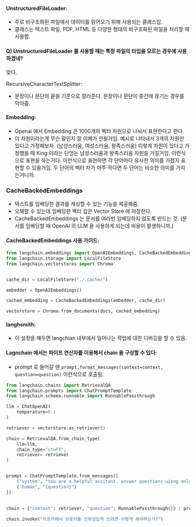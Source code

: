
#### UnstructuredFileLoader: 
- 주로 비구조화된 파일에서 데이터를 읽어오기 위해 사용되는 클래스임. 
- 클래스는 텍스트 파일, PDF, HTML 등 다양한 형태의 비구조화된 파일을 처리할 때 사용함. 


#### Q) UnstructuredFileLoader 를 사용할 때는 특정 파일의 타입을 모르는 경우에 사용하겠네? 

맞다. 


RecursiveCharacterTextSplitter: 
- 문장이나 문단의 끝을 기준으로 잘러준다. 문장이나 문단이 중간에 끊기는 경우를 막아줌.

#### Embedding: 
- Openai 에서 Embedding 은 1000개의 벡터 차원으로 나눠서 표현한다고 한다. 
- 이 차원이라는게 무슨 말인지 잘 이해가 안될거임. 예시로 나타내서 3개의 차원만 있다고 가정해보자. (남성스러움, 여성스러움, 왕족스러움) 이렇게 차원이 있다고 가정했을 때 King 이라는 단엉는 남성스러움과 왕족스러움 차원을 가질거임. 이런식으로 표현을 하는거다. 이런식으로 표현하면 각 단어마다 유사한 의미를 가졌지 표현할 수 있을거임. 두 단어의 벡터 차가 아주 작다면 두 단어는 비슷한 의미를 가지는거니까. 

### CacheBackedEmbeddings
- 텍스트를 임베딩한 결과를 캐싱할 수 있는 기능을 제공해줌.
- 오해할 수 있는데 임베딩한 벡터 값은 Vector Store 에 저장한다.
- CacheBackedEmbeddings 는 문서를 여러번 임베딩하지 않도록 만드는 것. (문서를 임베딩할 때 OpenAI 의 LLM 을 사용하게 되는데 비용이 발생하니까.)


#### CacheBackedEmbeddings 사용 가이드:
```python
from langchain.embeddings import OpenAIEmbeddings, CacheBackedEmbeddings
from langchain.storage import LocalFileStore
from langchain.vectorstores import Chroma


cache_dir = LocalFileStore("./.cache/")

embedder = OpenAIEmbeddings()

cached_embedding = CacheBackedEmbeddings(embedder, cache_dir)

vectorstore = Chroma.from_documents(docs, cached_embedding)
```

#### langhsmith: 
- 이 설정을 해두면 langchian 내부에서 일어나는 작업에 대한 디버깅을 할 수 있음. 


#### Lagnchain 에서는 파이프 연산자를 이용해서 chain 을 구성할 수 있다: 
- prompt 로 들어갈 땐 `prompt.format_messages(context=context, question=question)` 이런식으로 호출됨. 


```python
from langchain.chains import RetrievalQA 
from langchain.prompts import ChatPromptTemplate
from langchain.schema.runnable import RunnablePassthrough

llm = ChatOpenAI(
    temperature=0.1
)

retriever = vectorstore.as_retriever()

chain = RetrievalQA.from_chain_type(
    llm=llm, 
    chain_type="stuff", 
    retriever= retriever
)


prompt = ChatPromptTemplate.from_messages([
    ("system", "You are a helpful assitant. answer questions uisng only the following context. If you don't know the answer just say you don't know don't make it up: \n\n{context}"),
    ("human", "{question}")
])
 
 
chain = {"context": retriever, "question": RunnablePassthrough()} | prompt | llm 

chain.invoke("카프카에서 브로커를 신뢰성있게 쓰려면 어떻게 해야하는가?")

```


